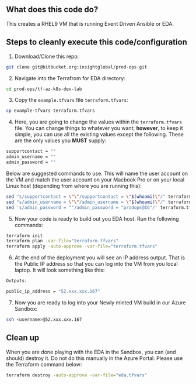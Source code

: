 ## What does this code do?
This creates a RHEL9 VM that is running Event Driven Ansible or EDA. 

## Steps to cleanly execute this code/configuration

1. Download/Clone this repo: 
```bash
git clone git@bitbucket.org:insightglobal/prod-ops.git
```

2. Navigate into the Terrafrom for EDA directory: 
```bash
cd prod-ops/tf-az-k8s-dev-lab
```

3. Copy the `example.tfvars` file `terraform.tfvars`: 
```bash
cp example-tfvars terraform.tfvars
```

4. Here, you are going to change the values within the `terraform.tfvars` file. You can change things to whatever you want; **however**, to keep it simple, you can use all the existing values except the following. These are the only values you **MUST** supply:

```bash
supportcontact = ""
admin_username = ""
admin_password = ""
```

Below are suggested commands to use. This will name the user account on the VM and match the user account on your Macbook Pro or on your local Linux host (depending from where you are running this): 

```bash
sed "s/supportcontact = \"\"/supportcontact = \"$(whoami)\"/" terraform.tfvars
sed "s/admin_username = \"\"/admin_username = \"$(whoami)\"/" terraform.tfvars
sed 's/admin_password = ""/admin_password = "prodops@IG"/' terraform.tfvars
```

5. Now your code is ready to build out you EDA host. Run the following commands:
```bash
terraform init
terraform plan -var-file="terraform.tfvars"
terraform apply -auto-approve -var-file="terraform.tfvars"
```
6. At the end of the deployment you will see an IP address output. That is the Public IP address so that you can log into the VM from you local laptop. It will look something like this:
```bash
Outputs:

public_ip_address = "52.xxx.xxx.167"
```
7. Now you are ready to log into your Newly minted VM build in our Azure Sandbox:
```bash
ssh <username>@52.xxx.xxx.167
```

## Clean up

When you are done playing with the EDA in the Sandbox, you can (and should) destroy it. Do not do this manually in the Azure Portal. Please use the Terraform command below:
```bash
terraform destroy -auto-approve -var-file="eda.tfvars"
```